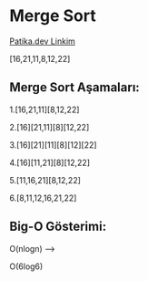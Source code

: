 # Merge Sort

[Patika.dev Linkim](https://app.patika.dev/omerfbasaran)

[16,21,11,8,12,22]

## Merge Sort Aşamaları:

1.[16,21,11][8,12,22]

2.[16][21,11][8][12,22]

3.[16][21][11][8][12][22]

4.[16][11,21][8][12,22]

5.[11,16,21][8,12,22]

6.[8,11,12,16,21,22]

## Big-O Gösterimi:

O(nlogn) -->

O(6log6)
